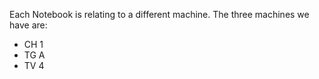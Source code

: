 Each Notebook is relating to a different machine.
The three machines we have are:
  - CH 1
  - TG A
  - TV 4 
